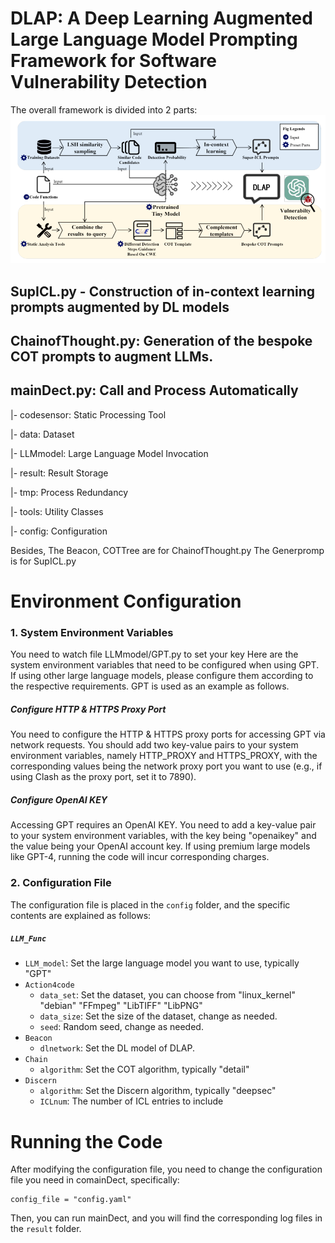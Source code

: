 # DLAP: A Deep Learning Augmented Large Language Model Prompting Framework for Software Vulnerability Detection

The overall framework is divided into 2 parts:
![Alt text](image.png)

## SupICL.py - Construction of in-context learning prompts augmented by DL models 

## ChainofThought.py: Generation of the bespoke COT prompts to augment LLMs.

## mainDect.py: Call and Process Automatically

|- codesensor: Static Processing Tool

|- data: Dataset

|- LLMmodel: Large Language Model Invocation

|- result: Result Storage

|- tmp: Process Redundancy

|- tools: Utility Classes

|- config: Configuration

Besides, The Beacon, COTTree are for ChainofThought.py
The Generpromp is for SupICL.py


# Environment Configuration

### 1. System Environment Variables
You need to watch file LLMmodel/GPT.py to set your key
Here are the system environment variables that need to be configured when using GPT. If using other large language models, please configure them according to the respective requirements. GPT is used as an example as follows.

##### Configure HTTP & HTTPS Proxy Port

You need to configure the HTTP & HTTPS proxy ports for accessing GPT via network requests. You should add two key-value pairs to your system environment variables, namely HTTP_PROXY and HTTPS_PROXY, with the corresponding values being the network proxy port you want to use (e.g., if using Clash as the proxy port, set it to 7890).

##### Configure OpenAI KEY

Accessing GPT requires an OpenAI KEY. You need to add a key-value pair to your system environment variables, with the key being "openaikey" and the value being your OpenAI account key. If using premium large models like GPT-4, running the code will incur corresponding charges.

### 2. Configuration File

The configuration file is placed in the `config` folder, and the specific contents are explained as follows:

##### `LLM_Func` 

- `LLM_model`: Set the large language model you want to use, typically "GPT"
- `Action4code`
  - `data_set`: Set the dataset, you can choose from "linux_kernel" "debian" "FFmpeg" "LibTIFF" "LibPNG"
  - `data_size`: Set the size of the dataset, change as needed.
  - `seed`: Random seed, change as needed.
- `Beacon`
  - `dlnetwork`: Set the DL model of
   DLAP.
- `Chain`
  - `algorithm`: Set the COT algorithm, typically "detail"
- `Discern`
  - `algorithm`: Set the Discern algorithm, typically "deepsec" 
  - `ICLnum`: The number of ICL entries to include


# Running the Code

After modifying the configuration file, you need to change the configuration file you need in comainDect, specifically:

```
config_file = "config.yaml"
```

Then, you can run mainDect, and you will find the corresponding log files in the `result` folder.
